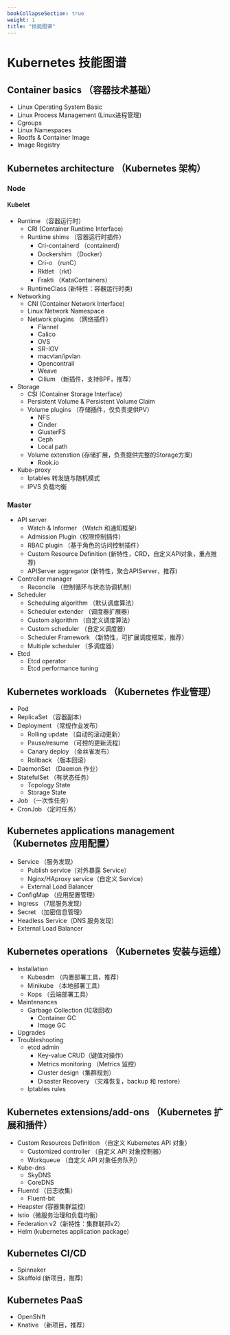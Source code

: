 ```yaml
---
bookCollapseSection: true
weight: 1
title: "技能图谱"
---
```


# Kubernetes 技能图谱

## Container basics （容器技术基础）
* Linux Operating System Basic
* Linux Process Management (Linux进程管理)
* Cgroups
* Linux Namespaces
* Rootfs & Container Image
* Image Registry

## Kubernetes architecture （Kubernetes 架构）

### Node
#### Kubelet
- Runtime （容器运行时）
   * CRI (Container Runtime Interface)
   * Runtime shims （容器运行时插件）
       + Cri-containerd （containerd）
       + Dockershim （Docker）
       + Cri-o （runC）
       + Rktlet （rkt）
       + Frakti （KataContainers）
   * RuntimeClass (新特性：容器运行时类)
- Networking
    * CNI (Container Network Interface)
    * Linux Network Namespace
    * Network plugins （网络插件）
        + Flannel
        + Calico
        + OVS
        + SR-IOV
        + macvlan/ipvlan
        + Opencontrail
        + Weave
        + Cilium （新插件，支持BPF，推荐）
- Storage
    * CSI  (Container Storage Interface)
    * Persistent Volume & Persistent Volume Claim
    * Volume plugins （存储插件，仅负责提供PV）
        + NFS
        + Cinder
        + GlusterFS
        + Ceph
        + Local path
    * Volume extenstion (存储扩展，负责提供完整的Storage方案)
        + Rook.io
- Kube-proxy
    * Iptables 转发链与随机模式
    * IPVS 负载均衡

### Master
- API server
    * Watch & Informer （Watch 和通知框架） 
    * Admission Plugin（权限控制插件）
    * RBAC plugin （基于角色的访问控制插件）
    * Custom Resource Definition (新特性，CRD，自定义API对象，重点推荐)
    * APIServer aggregator (新特性，聚合APIServer，推荐)
- Controller manager
    * Reconcile （控制循环与状态协调机制）
- Scheduler
    * Scheduling algorithm （默认调度算法）
    * Scheduler extender （调度器扩展器）
    * Custom algorithm （自定义调度算法）
    * Custom scheduler （自定义调度器）
    * Scheduler Framework （新特性，可扩展调度框架，推荐）
    * Multiple scheduler （多调度器）
- Etcd
    * Etcd operator
    * Etcd performance tuning

## Kubernetes workloads （Kubernetes 作业管理）
- Pod
- ReplicaSet （容器副本）
- Deployment （常规作业发布）
    * Rolling update （自动的滚动更新）
    * Pause/resume （可控的更新流程）
    * Canary deploy （金丝雀发布）
    * Rollback （版本回滚）
- DaemonSet （Daemon 作业）
- StatefulSet （有状态任务）
    * Topology State
    * Storage State
- Job （一次性任务）
- CronJob （定时任务）

## Kubernetes applications management （Kubernetes 应用配置）
- Service （服务发现）
    * Publish service（对外暴露 Service）
    * Nginx/HAproxy service（自定义 Service）
    * External Load Balancer
- ConfigMap （应用配置管理）
- Ingress （7层服务发现）
- Secret （加密信息管理）
- Headless Service（DNS 服务发现）
- External Load Balancer

## Kubernetes operations （Kubernetes 安装与运维）
- Installation
    * Kubeadm （内置部署工具，推荐）
    * Minikube （本地部署工具）
    * Kops （云端部署工具）
- Maintenances
    * Garbage Collection (垃圾回收)
        + Container GC
        + Image GC
- Upgrades 
- Troubleshooting
    * etcd admin
        + Key-value CRUD（键值对操作）
        + Metrics monitoring （Metrics 监控）
        + Cluster design（集群规划）
        + Disaster Recovery （灾难恢复，backup 和 restore）
    * Iptables rules

## Kubernetes extensions/add-ons （Kubernetes 扩展和插件）
- Custom Resources Definition （自定义 Kubernetes API 对象）
    * Customized controller （自定义 API 对象控制器）
    * Workqueue （自定义 API 对象任务队列）
- Kube-dns
    * SkyDNS
    * CoreDNS
- Fluentd （日志收集）
    * Fluent-bit 
- Heapster (容器集群监控）
- Istio（微服务治理和负载均衡）
- Federation v2（新特性：集群联邦v2）
- Helm (kubernetes application package)

## Kubernetes CI/CD
- Spinnaker
- Skaffold (新项目，推荐)

## Kubernetes PaaS
- OpenShift
- Knative （新项目，推荐）
